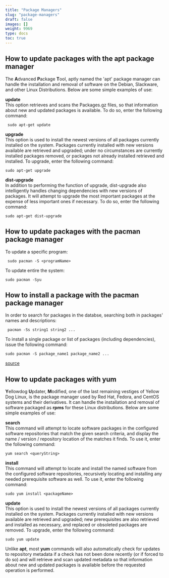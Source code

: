 ```yaml
---
title: "Package Managers"
slug: "package-managers"
draft: false
images: []
weight: 9969
type: docs
toc: true
---
```


## How to update packages with the apt package manager
The **A**dvanced **P**ackage **T**ool, aptly named the 'apt' package manager can handle the installation and removal of software on the Debian, Slackware, and other Linux Distributions.  Below are some simple examples of use:

**update**  
This option retrieves and scans the Packages.gz files, so that information about new and updated packages is available.  To do so, enter the following command:  

  ` sudo apt-get update`

**upgrade**  
This option is used to install the newest versions of all packages currently installed on the system.   Packages currently installed with new versions available are retrieved and upgraded; under no circumstances are currently installed packages removed, or packages not already installed retrieved and installed.  To upgrade, enter the following command:  

` sudo apt-get upgrade `  
  
**dist-upgrade**  
In addition to performing the function of upgrade, dist-upgrade also intelligently handles changing dependencies with new versions of packages.  It will attempt to upgrade the most important packages at the expense of less important ones if necessary.  To do so, enter the following command:  

` sudo apt-get dist-upgrade `

## How to update packages with the pacman package manager
To update a specific program:

     sudo pacman -S <programName>

To update entire the system:

    sudo pacman -Syu



## How to install a package with the pacman package manager
In order to search for packages in the databse, searching both in packages' names and descriptions: 

     pacman -Ss string1 string2 ...

To install a single package or list of packages (including dependencies), issue the following command: 

    sudo pacman -S package_name1 package_name2 ...

[source][1]


  [1]: https://wiki.archlinux.org/index.php/Pacman#Querying_package_databases

## How to update packages with yum
**Y**ellowdog **U**pdater, **M**odified, one of the last remaining vestiges of Yellow Dog Linux, is the package manager used by Red Hat, Fedora, and CentOS systems and their derivatives. It can handle the installation and removal of software packaged as **rpms** for these Linux distributions.  Below are some simple examples of use:

**search**  
This command will attempt to locate software packages in the configured software repositories that match the given search criteria, and display the name / version / repository location of the matches it finds.  To use it, enter the following command:  

    yum search <queryString>

**install**  
This command will attempt to locate and install the named software from the configured software repositories, recursively locating and installing any needed prerequisite software as well.  To use it, enter the following command:  

    sudo yum install <packageName>

**update**  
This option is used to install the newest versions of all packages currently installed on the system. Packages currently installed with new versions available are retrieved and upgraded; new prerequisites are also retrieved and installed as necessary, and replaced or obsoleted packages are removed. To upgrade, enter the following command:  

    sudo yum update 
 

Unlike **apt**, most **yum** commands will also automatically check for updates to repository metadata if a check has not been done recently (or if forced to do so) and will retrieve and scan updated metadata so that information about new and updated packages is available before the requested operation is performed.


